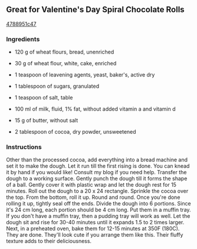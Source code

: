 ## Great for Valentine's Day Spiral Chocolate Rolls

[4788951c47](https://cookpad.com/us/recipes/150468-great-for-valentines-day-spiral-chocolate-rolls)

### Ingredients

 - 120 g of wheat flours, bread, unenriched

 - 30 g of wheat flour, white, cake, enriched

 - 1 teaspoon of leavening agents, yeast, baker's, active dry

 - 1 tablespoon of sugars, granulated

 - 1 teaspoon of salt, table

 - 100 ml of milk, fluid, 1% fat, without added vitamin a and vitamin d

 - 15 g of butter, without salt

 - 2 tablespoon of cocoa, dry powder, unsweetened

### Instructions

Other than the processed cocoa, add everything into a bread machine and set it to make the dough. Let it run till the first rising is done. You can knead it by hand if you would like! Consult my blog if you need help. Transfer the dough to a working surface. Gently punch the dough till it forms the shape of a ball. Gently cover it with plastic wrap and let the dough rest for 15 minutes. Roll out the dough to a 20 x 24 rectangle. Sprinkle the cocoa over the top. From the bottom, roll it up. Round and round. Once you're done rolling it up, tightly seal off the ends. Divide the dough into 6 portions. Since it's 24 cm long, each portion should be 4 cm long. Put them in a muffin tray. If you don't have a muffin tray, then a pudding tray will work as well. Let the dough sit and rise for 30-40 minutes until it expands 1.5 to 2 times larger. Next, in a preheated oven, bake them for 12-15 minutes at 350F (180C). They are done. They'll look cute if you arrange them like this. Their fluffy texture adds to their deliciousness.